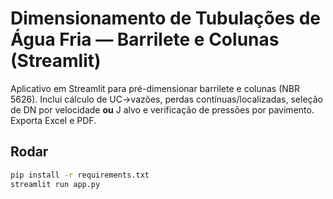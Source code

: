 # Dimensionamento de Tubulações de Água Fria — Barrilete e Colunas (Streamlit)

Aplicativo em Streamlit para pré-dimensionar barrilete e colunas (NBR 5626). Inclui cálculo de UC→vazões, perdas contínuas/localizadas, seleção de DN por velocidade **ou** J alvo e verificação de pressões por pavimento. Exporta Excel e PDF.

## Rodar
```bash
pip install -r requirements.txt
streamlit run app.py
```
